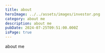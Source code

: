 ```yaml
---
title: about
heroImage: ../../assets/images/investor.png
category: about me
description: about me
pubDate: 2024-07-25T09:51:00.000Z
isPage: true
---
```

about me

